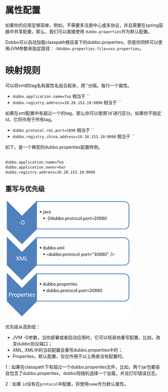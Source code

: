 # 属性配置

如果你的应用足够简单，例如，不需要多注册中心或多协议，并且需要在spring容器中共享配置，那么，我们可以直接使用 `dubbo.properties`作为默认配置。

Dubbo可以自动加载classpath根目录下的dubbo.properties，但是你同样可以使用JVM参数来指定路径：`-Ddubbo.properties.file=xxx.properties`。

# 映射规则

可以将xml的tag名和属性名组合起来，用‘.’分隔。每行一个属性。

- `dubbo.application.name=foo` 相当于 ``
- `dubbo.registry.address=10.20.153.10:9090` 相当于 ``

如果在xml配置中有超过一个的tag，那么你可以使用‘id’进行区分。如果你不指定id，它将作用于所有tag。

- `dubbo.protocol.rmi.port=1099` 相当于 ``
- `dubbo.registry.china.address=10.20.153.10:9090` 相当于 ``

如下，是一个典型的dubbo.properties配置样例。

```properties

dubbo.application.name=foo
dubbo.application.owner=bar
dubbo.registry.address=10.20.153.10:9090
```

## 重写与优先级



![properties-override](images/dubbo-properties-override.jpg)

优先级从高到低：

- JVM -D参数，当你部署或者启动应用时，它可以轻易地重写配置，比如，改变dubbo协议端口；
- XML, XML中的当前配置会重写dubbo.properties中的；
- Properties，默认配置，仅仅作用于以上两者没有配置时。

1：如果在classpath下有超过一个dubbo.properties文件，比如，两个jar包都各自包含了dubbo.properties，dubbo将随机选择一个加载，并且打印错误日志。

2：如果 `id`没有在`protocol`中配置，将使用`name`作为默认属性。